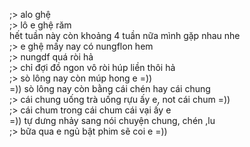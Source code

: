 ;> alo ghệ<br>
;> lô e ghệ răm<br>
hết tuần này còn khoảng 4 tuần nữa mình gặp nhau nhe<br>
;> e ghệ mấy nay có nungflon hem<br>
;> nungdf quá ròi hả<br>
;> chỉ đợi đồ ngon vô ròi húp liền thôi hả<br>
;> sò lông nay còn múp hong e =))<br>
=)) sò lông nay còn bằng cái chén hay cái chung<br>
;> cái chung uống trà uống rựu ấy e, not cái chum =))<br>
;> cái chum trong cái chum cái vại ấy e<br>
=)) tự dưng nhảy sang nói chuyện chung, chén ,lu<br>
;> bữa qua e ngủ bật phim sẽ coi e =))
